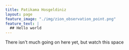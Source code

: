 ```yaml
---
title: Patikama Hosgeldiniz
layout: page
feature_image: "./img/zion_observation_point.png"
feature_text: |
  ## Hello world
---
```


There isn't much going on here yet, but watch this space
